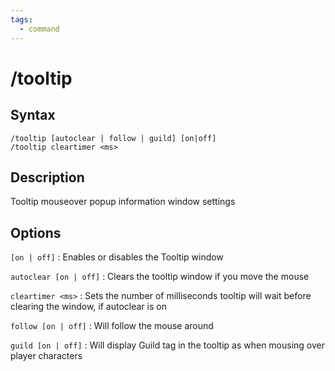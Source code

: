 ```yaml
---
tags:
  - command
---
```


# /tooltip

## Syntax

<!--cmd-syntax-start-->
```eqcommand
/tooltip [autoclear | follow | guild] [on|off]
/tooltip cleartimer <ms>
```
<!--cmd-syntax-end-->

## Description

<!--cmd-desc-start-->
Tooltip mouseover popup information window settings
<!--cmd-desc-end-->

## Options

`[on | off]`
:   Enables or disables the Tooltip window

`autoclear [on | off]`
:   Clears the tooltip window if you move the mouse

`cleartimer <ms>`
:   Sets the number of milliseconds tooltip will wait before clearing the window, if autoclear is on

`follow [on | off]`
:   Will follow the mouse around

`guild [on | off]`
:   Will display Guild tag in the tooltip as when mousing over player characters